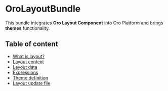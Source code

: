 OroLayoutBundle
===============

This bundle integrates **Oro Layout Component** into Oro Platform and brings **themes** functionality.

Table of content
----------------

* [What is layout?](./Resources/doc/what_is_layout.md)
* [Layout context](./Resources/doc/layout_context.md)
* [Layout data](./Resources/doc/layout_data.md)
* [Expressions](./Resources/doc/expressions.md)
* [Theme definition](./Resources/doc/theme_definition.md)
* [Layout update file](./Resources/doc/layout_update.md)
